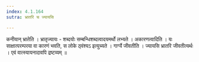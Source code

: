 ```yaml
---
index: 4.1.164
sutra: भ्रातरि च ज्यायसि

---
```

 कनीयान् भ्रातेति । भ्रातृज्यायः - शब्दयोः सम्बन्धिशब्दत्वादयमर्थो लभ्यते । अकारणत्वादिति । यः साक्षात्परम्परया वा कारणं भवति, स लोके ठ्वंश्यऽ इत्युच्यते । गार्ग्ये जीवतीति । ज्यायसि भ्रातरि जीवतीत्यर्थः । एवं वात्स्यायनादावपि द्रष्टव्यम् ॥